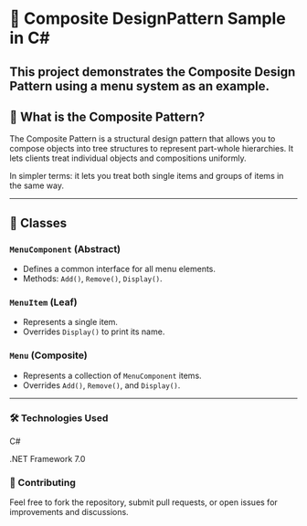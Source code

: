 # 🎯 Composite DesignPattern Sample in C#

This project demonstrates the **Composite Design Pattern** using a menu system as an example.
---

## 📌 What is the Composite Pattern?

The Composite Pattern is a structural design pattern that allows you to compose objects into tree structures to represent part-whole hierarchies. It lets clients treat individual objects and compositions uniformly.

In simpler terms: it lets you treat both single items and groups of items in the same way.

---

## 🧩 Classes

### `MenuComponent` (Abstract)

- Defines a common interface for all menu elements.
- Methods: `Add()`, `Remove()`, `Display()`.

### `MenuItem` (Leaf)

- Represents a single item.
- Overrides `Display()` to print its name.

### `Menu` (Composite)

- Represents a collection of `MenuComponent` items.
- Overrides `Add()`, `Remove()`, and `Display()`.

---

### 🛠️ Technologies Used
 
C#
 
.NET Framework 7.0

### 🤝 Contributing
 
Feel free to fork the repository, submit pull requests, or open issues for improvements and discussions.
